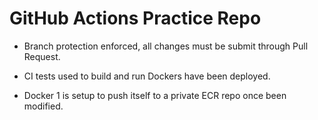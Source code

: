 # GitHub Actions Practice Repo

 - Branch protection enforced, all changes must be submit through Pull Request. 

 - CI tests used to build and run Dockers have been deployed.

 - Docker 1 is setup to push itself to a private ECR repo once been modified.

